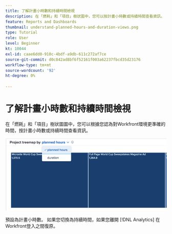 ```yaml
---
title: 了解計畫小時數和持續時間檢視
description: 在「燃耗」和「項目」樹狀圖中，您可以按計畫小時數或持續時間查看資訊。
feature: Reports and Dashboards
thumbnail: understand-planned-hours-and-duration-views.png
type: Tutorial
role: User
level: Beginner
kt: 10044
exl-id: caae6dd0-910c-4bdf-a9db-611c272af7ce
source-git-commit: d0c842ad8bf6f52161f003a62237fbcd35d23176
workflow-type: tm+mt
source-wordcount: '92'
ht-degree: 0%

---
```


# 了解計畫小時數和持續時間檢視

在「燃耗」和「項目」樹狀圖圖中，您可以根據您認為對Workfront環境更準確的時間，按計畫小時數或持續時間查看資訊。

![選取計畫小時數而非持續時間的影像](assets/section-1-5.png)

預設為計畫小時數。 如果您切換為持續時間，如果您離開 [!DNL Analytics] 在Workfront登入之間復原。
